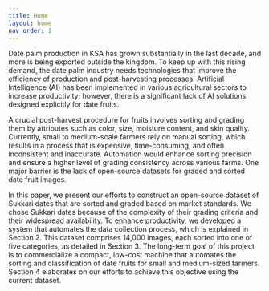 ```yaml
---
title: Home
layout: home
nav_order: 1
---
```

Date palm production in KSA has grown substantially in the last decade, and more is being
exported outside the kingdom. To keep up with this rising demand, the date palm industry needs technologies that improve the efficiency of production and post-harvesting processes. Artificial Intelligence (AI) has been implemented in various agricultural sectors to increase productivity; however, there is a significant lack of AI solutions designed explicitly for date fruits.

A crucial post-harvest procedure for fruits involves sorting and grading them by attributes such as color, size, moisture content, and skin quality. Currently, small to medium-scale farmers rely on manual sorting, which results in a process that is expensive, time-consuming, and often inconsistent and inaccurate. Automation would enhance sorting precision and ensure a higher level of grading consistency across various farms.
One major barrier is the lack of open-source datasets for graded and sorted date fruit images. 

In this paper, we present our efforts to construct an open-source dataset of Sukkari dates that are sorted and graded based on market standards.
We chose Sukkari dates because of the complexity of their grading criteria and their widespread availability.
To enhance productivity, we developed a system that automates the data collection process, which is explained in Section 2.
This dataset comprises 14,000 images, each sorted into one of five categories, as detailed in Section 3. 
The long-term goal of this project is to commercialize a compact, low-cost machine that automates the sorting and classification of date fruits for small and medium-sized farmers. Section 4 elaborates on our efforts to achieve this objective using the current dataset.

